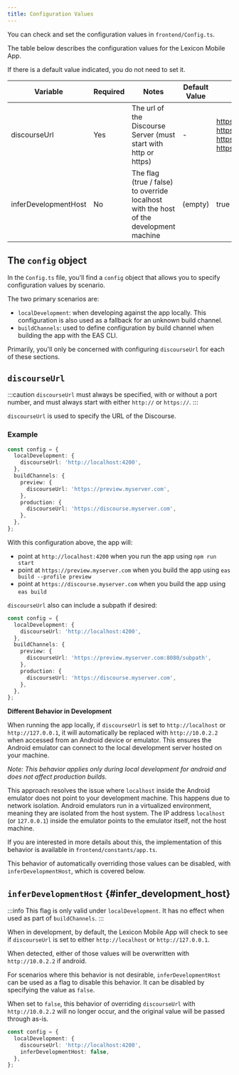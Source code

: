 ```yaml
---
title: Configuration Values
---
```


You can check and set the configuration values in `frontend/Config.ts`.

The table below describes the configuration values for the Lexicon Mobile App.

If there is a default value indicated, you do not need to set it.

| Variable             | Required | Notes                                                                                  | Default Value | Example Value(s)                                                                                                                                      |
| -------------------- | -------- | -------------------------------------------------------------------------------------- | ------------- | ----------------------------------------------------------------------------------------------------------------------------------------------------- |
| discourseUrl         | Yes      | The url of the Discourse Server (must start with http or https)                        | -             | https://discourse.myserver.com https://discourse.myserver.com:8080 https://discourse.myserver.com/subpath https://discourse.myserver.com:8080/subpath |
| inferDevelopmentHost | No       | The flag (true / false) to override localhost with the host of the development machine | (empty)       | true                                                                                                                                                  |

## The `config` object

In the `Config.ts` file, you'll find a `config` object that allows you to specify configuration values by scenario.

The two primary scenarios are:

- `localDevelopment`: when developing against the app locally. This configuration is also used as a fallback for an unknown build channel.
- `buildChannels`: used to define configuration by build channel when building the app with the EAS CLI.

Primarily, you'll only be concerned with configuring `discourseUrl` for each of these sections.

## `discourseUrl`

:::caution
`discourseUrl` must always be specified, with or without a port number, and must always start with either `http://` or `https://`.
:::

`discourseUrl` is used to specify the URL of the Discourse.

### Example

```ts
const config = {
  localDevelopment: {
    discourseUrl: 'http://localhost:4200',
  },
  buildChannels: {
    preview: {
      discourseUrl: 'https://preview.myserver.com',
    },
    production: {
      discourseUrl: 'https://discourse.myserver.com',
    },
  },
};
```

With this configuration above, the app will:

- point at `http://localhost:4200` when you run the app using `npm run start`
- point at `https://preview.myserver.com` when you build the app using `eas build --profile preview`
- point at `https://discourse.myserver.com` when you build the app using `eas build`

`discourseUrl` also can include a subpath if desired:

```ts
const config = {
  localDevelopment: {
    discourseUrl: 'http://localhost:4200',
  },
  buildChannels: {
    preview: {
      discourseUrl: 'https://preview.myserver.com:8080/subpath',
    },
    production: {
      discourseUrl: 'https://discourse.myserver.com',
    },
  },
};
```

**Different Behavior in Development**

When running the app locally, if `discourseUrl` is set to `http://localhost` or `http://127.0.0.1`, it will automatically be replaced with `http://10.0.2.2` when accessed from an Android device or emulator. This ensures the Android emulator can connect to the local development server hosted on your machine.

_Note: This behavior applies only during local development for android and does not affect production builds._

This approach resolves the issue where `localhost` inside the Android emulator does not point to your development machine. This happens due to network isolation. Android emulators run in a virtualized environment, meaning they are isolated from the host system. The IP address `localhost` (or `127.0.0.1`) inside the emulator points to the emulator itself, not the host machine.

If you are interested in more details about this, the implementation of this behavior is available in `frontend/constants/app.ts`.

This behavior of automatically overriding those values can be disabled, with `inferDevelopmentHost`, which is covered below.

## `inferDevelopmentHost` {#infer_development_host}

:::info
This flag is only valid under `localDevelopment`. It has no effect when used as part of `buildChannels`.
:::

When in development, by default, the Lexicon Mobile App will check to see if `discourseUrl` is set to either `http://localhost` or `http://127.0.0.1`.

When detected, either of those values will be overwritten with `http://10.0.2.2` if android.

For scenarios where this behavior is not desirable, `inferDevelopmentHost` can be used as a flag to disable this behavior. It can be disabled by specifying the value as `false`.

When set to `false`, this behavior of overriding `discourseUrl` with `http://10.0.2.2` will no longer occur, and the original value will be passed through as-is.

```ts
const config = {
  localDevelopment: {
    discourseUrl: 'http://localhost:4200',
    inferDevelopmentHost: false,
  },
};
```
